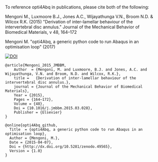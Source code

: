 To reference opti4Abq in publications, please cite both of the following:

Mengoni M., Luxmoore B.J., Jones A.C., Wijayathunga V.N., Broom N.D. & Wilcox R.K. (2015)
"Derivation of inter-lamellar behaviour of the intervertebral disc annulus." Journal of the Mechanical Behavior of Biomedical Materials, v 48, 164–172

Mengoni M. "opti4Abq, a generic python code to run Abaqus in an optimisation loop" (2017)

[![DOI](https://zenodo.org/badge/10566/mengomarlene/opti4Abq.svg)](http://dx.doi.org/10.5281/zenodo.49565)



```
@article{Mengoni_2015_JMBBM,
    Author  = {Mengoni, M. and Luxmoore, B.J. and Jones, A.C. and Wijayathunga, V.N. and Broom, N.D. and Wilcox, R.K.},
    title =   {Derivation of inter-lamellar behaviour of the intervertebral disc annulus.},
    journal = {Journal of the Mechanical Behavior of Biomedical Materials},
    Year = {2015},
    Pages = {164–172},
    Volume = {48},
    Doi = {10.1016/j.jmbbm.2015.03.028},
    Publisher = {Elsevier}
}

@online{opti4Abq_github,
  Title  = {opti4Abq, a generic python code to run Abaqus in an optimisation loop},
  Author = {Mengoni, M.},
  Date = {2015-04-07},
  Doi = {http://dx.doi.org/10.5281/zenodo.49565},
  Version = {1.0}
}
```
